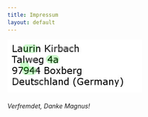 ```yaml
---
title: Impressum
layout: default
---
```


![alt](/img/assets/obsadr.jpg)

###### *Verfremdet, Danke Magnus!*
